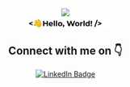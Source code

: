 <div id="header" align="center">
<img src="https://media.giphy.com/media/M9gbBd9nbDrOTu1Mqx/giphy.gif" width="125"/>
</br>
<img src="https://github.com/ayushtkn/ayushtkn/blob/main/hello.gif" align="center" style="width: 35%"/>
<h2> Connect with me on 👇</h2>
</div>
   <div id="badges" align="center">
  <a href="https://www.linkedin.com/in/ayush-saxena151/">
    <img src="https://img.shields.io/badge/LinkedIn-blue?style=for-the-badge&logo=linkedin&logoColor=white" alt="LinkedIn Badge"/>
  </a>
  </br>
 <img src="https://visitor-badge.laobi.icu/badge?page_id=ayushtkn&style=flat-square&color=blue" alt=""/>
</div>
</br>

